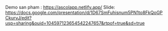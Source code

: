Demo san pham : https://ascolapp.netlify.app/
Slide: https://docs.google.com/presentation/d/1D67SmFuhisnum5PN1to8FkQoGPCkurvJ/edit?usp=sharing&ouid=104597123654542247657&rtpof=true&sd=true
